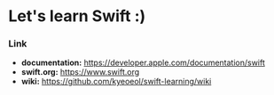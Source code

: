 # Let's learn Swift :)

### Link
- **documentation:** https://developer.apple.com/documentation/swift
- **swift.org:** https://www.swift.org
- **wiki:** https://github.com/kyeoeol/swift-learning/wiki
